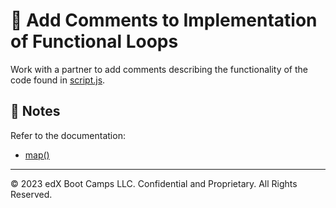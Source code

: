# 📐 Add Comments to Implementation of Functional Loops

Work with a partner to add comments describing the functionality of the code found in [script.js](./starter/script.js).

## 📝 Notes

Refer to the documentation:

* [map()](https://developer.mozilla.org/en-US/docs/Web/JavaScript/Reference/Global_Objects/Array/map)

---

© 2023 edX Boot Camps LLC. Confidential and Proprietary. All Rights Reserved.

